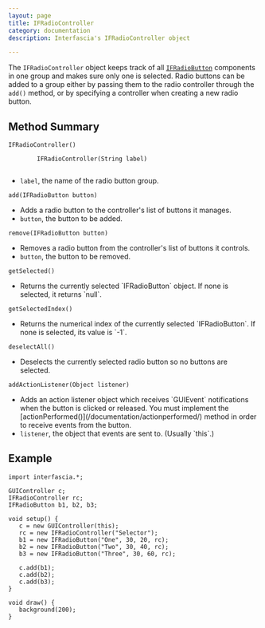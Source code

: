 ```yaml
---
layout: page
title: IFRadioController
category: documentation
description: Interfascia's IFRadioController object

---
```


The `IFRadioController` object keeps track of all [`IFRadioButton`](/documentation/ifradiobutton/) components in
one group and makes sure only one is selected. Radio buttons can be added to a group either by passing them to 
the radio controller through the `add()` method, or by specifying a controller when creating a new radio button.


Method Summary
--------------

<p class="method">
	<code>IFRadioController()<br />
		IFRadioController(String label)
	</code>
</p>
<ul class="description">
	<li><code>label</code>, the name of the radio button group.</li>
</ul>

<p class="method">
	<code>add(IFRadioButton button)</code>
</p>
<ul class="description">
	<li>Adds a radio button to the controller's list of buttons it manages.</li>
	<li><code>button</code>, the button to be added.</li>
</ul>

<p class="method">
	<code>remove(IFRadioButton button)</code>
</p>
<ul class="description">
	<li>Removes a radio button from the controller's list of buttons it controls.</li>
	<li><code>button</code>, the button to be removed.</li>
</ul>

<p class="method">
	<code>getSelected()</code>
</p>
<ul class="description">
	<li>Returns the currently selected `IFRadioButton` object. If none is selected, it returns `null`.</li>
</ul>

<p class="method">
	<code>getSelectedIndex()</code>
</p>
<ul class="description">
	<li>Returns the numerical index of the currently selected `IFRadioButton`. If none is selected, its value is `-1`.</li>
</ul>

<p class="method">
	<code>deselectAll()</code>
</p>
<ul class="description">
	<li>Deselects the currently selected radio button so no buttons are selected.</li>
</ul>

<p class="method">
	<code>addActionListener(Object listener)</code>
</p>
<ul class="description">
	<li>Adds an action listener object which receives `GUIEvent` notifications when the button is
		clicked or released. You must implement the [actionPerformed()](/documentation/actionperformed/)
		method in order to receive events from the button.</li>
	<li><code>listener</code>, the object that events are sent to. (Usually `this`.)</li>
</ul>


Example
-------

	import interfascia.*;
	
	GUIController c;
	IFRadioController rc;
	IFRadioButton b1, b2, b3;
	
	void setup() {
	   c = new GUIController(this);
	   rc = new IFRadioController("Selector");
	   b1 = new IFRadioButton("One", 30, 20, rc);
	   b2 = new IFRadioButton("Two", 30, 40, rc);
	   b3 = new IFRadioButton("Three", 30, 60, rc);
	
	   c.add(b1);
	   c.add(b2);
	   c.add(b3);
	}

	void draw() {
	   background(200);
	}

